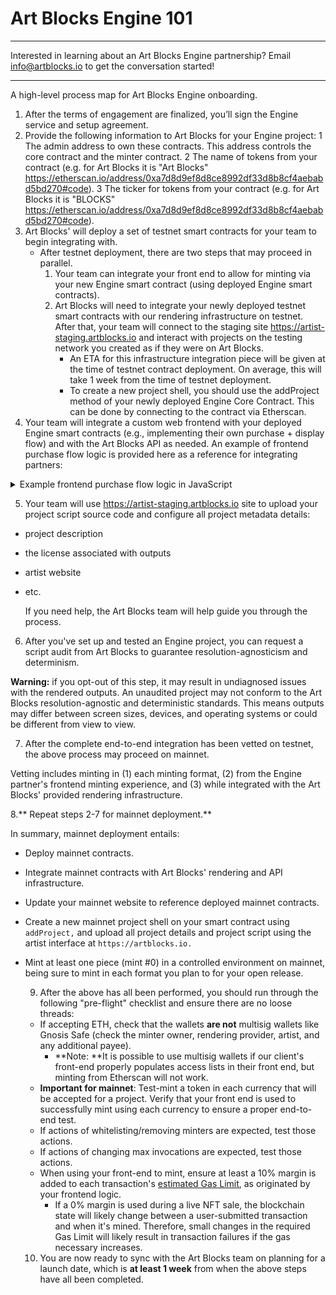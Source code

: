 # Art Blocks Engine 101

---

Interested in learning about an Art Blocks Engine partnership? Email info@artblocks.io to get the conversation started! 

---

A high-level process map for Art Blocks Engine onboarding.

1. After the terms of engagement are finalized, you’ll sign the Engine service and setup agreement.
2. Provide the following information to Art Blocks for your Engine project:
   1 The admin address to own these contracts. This address controls the core contract and the minter contract.
   2 The name of tokens from your contract (e.g. for Art Blocks it is "Art Blocks" https://etherscan.io/address/0xa7d8d9ef8d8ce8992df33d8b8cf4aebabd5bd270#code).
   3 The ticker for tokens from your contract (e.g. for Art Blocks it is "BLOCKS" https://etherscan.io/address/0xa7d8d9ef8d8ce8992df33d8b8cf4aebabd5bd270#code).
3. Art Blocks' will deploy a set of testnet smart contracts for your team to begin integrating with.
   * After testnet deployment, there are two steps that may proceed in parallel.
     1. Your team can integrate your front end to allow for minting via your new Engine smart contract (using deployed Engine smart contracts).
     2. Art Blocks will need to integrate your newly deployed testnet smart contracts with our rendering infrastructure on testnet. After that, your team will connect to the staging site https://artist-staging.artblocks.io and interact with projects on the testing network you created as if they were on Art Blocks.
        * An ETA for this infrastructure integration piece will be given at the time of testnet contract deployment. On average, this will take 1 week from the time of testnet deployment.
        * To create a new project shell, you should use the addProject method of your newly deployed Engine Core Contract. This can be done by connecting to the contract via Etherscan.
4.  Your team will integrate a custom web frontend with your deployed Engine smart contracts (e.g., implementing their own purchase + display flow) and with the Art Blocks API as needed. An example of frontend purchase flow logic is provided here as a reference for integrating partners:

<details>
  <summary>Example frontend purchase flow logic in JavaScript</summary>
  
  ```js
  /** CONNECTION **/
  // A Web3Provider wraps a standard Web3 provider, which is
  // what Metamask injects as window.ethereum into each page
  const provider = new ethers.providers.Web3Provider(window.ethereum)
  // Connect to Dapp. This should happen in response to a user interaction
  await provider.send("eth_requestAccounts", []);
  // A signer is required to make any write transactions
  const signer = provider.getSigner();
  const userAddress = await signer.getAddress()
  
  /** PRE PURCHASE **/
  // Check that the project is unpaused, active, and
  // has not yet reached its maxInvocations. Also get
  // price per token.
  const genArt = new ethers.Contract('<CORE CONTRACT ADDRESS>', GEN_ART_ABI, provider)
  const { paused } = await genArt.projectScriptInfo('<PROJECT ID>')
  const { invocations, maxInvocations, pricePerTokenInWei, active, currencyAddress } = await genArt.projectTokenInfo('<PROJECT ID>')
  if (Number(invocations) >= Number(maxInvocations) || paused || !active) {
    // Disable purchase
    return
  }
  
  /** PRE PURCHASE (ERC-20) **/
  const NULL_ADDRESS = '0x0000000000000000000000000000000000000000'
  const projectUsesErc20 = currencyAddress && currencyAddress !== NULL_ADDRESS
  if (projectUsesErc20) {
    // Set up ERC-20 contract
    const erc20 = new ethers.Contract('<ERC-20 CONTRACT ADDRESS>', ERC20_ABI, signer)
    
    // Check that the user has the required amount of ERC-20
    const balance = await erc20.balanceOf(userAddress)
    if (balance.lt(pricePerTokenInWei)) {
      // Show insufficent funds error
      return
    }
    
    // Check allowance for minterAddress allowed by user
    const allowance = await erc20.allowance(
      userAddress,
      '<MINTER CONTRACT ADDRESS>'
    )
    
    // If the user has not yet allowed enough of their ERC-20 to be used
    // by the minter, have them approve enough.
    if (allowance.lt(pricePerTokenInWei)) {
      // Trigger user wallet dialogue. This should be done in response to user interaction.
      const approveTransaction = await erc20.approve('<MINTER CONTRACT ADDRESS>', pricePerTokenInWei)
      // Wait for approve transaction confirmation
      await approveTransaction.wait(1)
    }
  }
  
  /** PURCHASE **/
  // Set up minter contract connected to users wallet
  const minter = new ethers.Contract('<MINTER CONTRACT ADDRESS>', MINTER_ABI, signer);
  // Initiate purchase transaction (user must confirm through metamask).
  // If paying in ether, we must include a payable value otherwise payable value will be 0.
  const transaction = await minter.purchase('<PROJECT ID>', { value: projectUsesErc20 ? '0' : pricePerTokenInWei})
  // Wait for the transaction to be confirmed. The number passed to the wait function specifies the
  // number of block confirmations to wait for.  You may want to wait longer than a single
  // block to prevent showing the wrong output in case of a chain reorg. The Art Blocks site
  // waits for 3 block confirmations.
  const receipt = await transaction.wait(3)
  // Iterate through events to find mint event
  const mintEvent = (receipt.events || []).find(
    (receiptEvent) => {
      const event = genArt.interface.getEvent(
        receiptEvent.topics[0]
      )
      return event && event.name === 'Mint'
    }
  )
  
  // Decode the mint event
  const mintEventDecoded = genArt.interface.decodeEventLog(
    'Mint',
    mintEvent.data,
    mintEvent.topics
  )
  // Token ID as BigNumber object
  const tokenIdBigNum = mintEventDecoded['_tokenId']
  // Token ID as string
  const tokenId = tokenIdBigNum.toString()
  // Use the token id to display the newly minted token with the iframe'd generator
  ```
</details>
   

   5. Your team will use https://artist-staging.artblocks.io site to upload your project script source code and configure all project metadata details:
- project description
- the license associated with outputs
- artist website
- etc.

   If you need help, the Art Blocks team will help guide you through the process.

6. After you've set up and tested an Engine project, you can request a script audit from Art Blocks to guarantee resolution-agnosticism and determinism. 

**Warning:** if you opt-out of this step, it may result in undiagnosed issues with the rendered outputs. An unaudited project may not conform to the Art Blocks resolution-agnostic and deterministic standards. This means outputs may differ between screen sizes, devices, and operating systems or could be different from view to view.


7. After the complete end-to-end integration has been vetted on testnet, the above process may proceed on mainnet. 

Vetting includes minting in (1) each minting format, (2) from the Engine partner's frontend minting experience, and (3) while integrated with the Art Blocks' provided rendering infrastructure.


8.** Repeat steps 2-7 for mainnet deployment.** 
   
In summary, mainnet deployment entails:
- Deploy mainnet contracts.
- Integrate mainnet contracts with Art Blocks' rendering and API infrastructure.
- Update your mainnet website to reference deployed mainnet contracts.
- Create a new mainnet project shell on your smart contract using `addProject,`  and upload all project details and project script using the artist interface at `https://artblocks.io.`
- Mint at least one piece (mint #0) in a controlled environment on mainnet, being sure to mint in each format you plan to for your open release.

   9. After the above has all been performed, you should run through the following "pre-flight" checklist and ensure there are no loose threads:
   * If accepting ETH, check that the wallets **are not** multisig wallets like Gnosis Safe (check the minter owner, rendering provider, artist, and any additional payee).
     * **Note: **It is possible to use multisig wallets if our client's front-end properly populates access lists in their front end, but minting from Etherscan will not work.
   * **Important for mainnet**: Test-mint a token in each currency that will be accepted for a project. Verify that your front end is used to successfully mint using each currency to ensure a proper end-to-end test.
   * If actions of whitelisting/removing minters are expected, test those actions.
   * If actions of changing max invocations are expected, test those actions.
   * When using your front-end to mint, ensure at least a 10% margin is added to each transaction's [estimated Gas Limit](https://docs.ethers.io/v5/api/providers/provider/#Provider-estimateGas), as originated by your frontend logic.
     * If a 0% margin is used during a live NFT sale, the blockchain state will likely change between a user-submitted transaction and when it's mined. Therefore, small changes in the required Gas Limit will likely result in transaction failures if the gas necessary increases.

   10. You are now ready to sync with the Art Blocks team on planning for a launch date, which is **at least 1 week** from when the above steps have all been completed.
